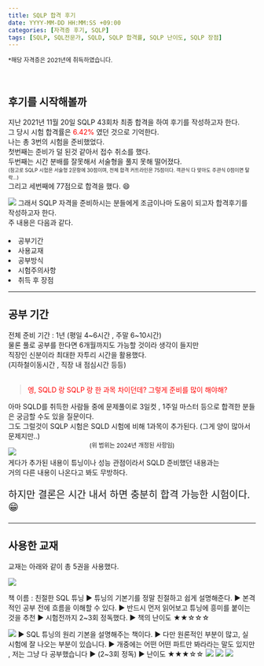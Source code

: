 ```yaml
---
title: SQLP 합격 후기
date: YYYY-MM-DD HH:MM:SS +09:00
categories: [자격증 후기, SQLP]
tags: [SQLP, SQL전문가, SQLD, SQLP 합격률, SQLP 난이도, SQLP 장점]
---
```


<span style="font-size:12px"> \*해당 자격증은 2021년에 취득하였습니다.</span>

<br>

## 후기를 시작해볼까

지난 2021년 11월 20일 SQLP 43회차 최종 합격을 하여 후기를 작성하고자 한다. <br>
그 당시 시험 합격률은 <span style="color:red">6.42%</span> 였던 것으로 기억한다. <br>
나는 총 3번의 시험을 준비했었다. <br>
첫번째는 준비가 덜 된것 같아서 접수 취소를 했다. <br>
두번째는 시간 분배를 잘못해서 서술형을 풀지 못해 떨어졌다.
<br><span style="font-size:10px">(참고로 SQLP 시험은 서술형 2문항에 30점이며, 전체 합격 커트라인은 75점이다. 객관식 다 맞아도 주관식 0점이면 탈락...) </span><br>
그리고 세번째에 77점으로 합격을 했다. 😄 <br>

<img src="/assets/img/자격증/SQLP_합격후기/SQLP_시험결과.png">
그래서 SQLP 자격을 준비하시는 분들에게 조금이나마 도움이 되고자 합격후기를 작성하고자 한다. <br>
주 내용은 다음과 같다. <br><br>

<ui> 
    <li>공부기간</li>
    <li>사용교재</li>
    <li>공부방식</li>
    <li>시험주의사항</li>
    <li>취득 후 장점</li>
</ui>
<hr>

## 공부 기간

전체 준비 기간 : 1년 (평일 4~6시간 , 주말 6~10시간)<br>
물론 풀로 공부를 한다면 6개월까지도 가능할 것이라 생각이 들지만 <br>
직장인 신분이라 최대한 자투리 시간을 활용했다. <br>
(지하철이동시간 , 직장 내 점심시간 등등) <br><br>

> <span style="color:red; background-color:white" >엥, SQLD 랑 SQLP 랑 한 과목 차이던데? 그렇게 준비를 많이 해야해?</span>

아마 SQLD를 취득한 사람들 중에 문제풀이로 3일컷 , 1주일 마스터 등으로 합격한 분들은 궁금할 수도 있을 질문이다. <br>
그도 그럴것이 SQLP 시험은 SQLD 시험에 비해 1과목이 추가된다. (그게 양이 많아서 문제지만..)<br>

<img src="/assets/img/자격증/SQLP_합격후기/SQLD와 SQLP범위 차이.png">
<div style="text-align:center; margin-top:-30px">
<span style="font-size:12px;"> (위 범위는 2024년 개정된 사항임) </span> 
</div> <br>
게다가 추가된 내용이 튜닝이나 성능 관점이라서 SQLD 준비했던 내용과는 <br> 거의 다른 내용이 나온다고 봐도 무방하다. <br>

<p style="font-size:20px">하지만 결론은 시간 내서 하면 충분히 합격 가능한 시험이다. 😁 </p>

<hr>

## 사용한 교재

교재는 아래와 같이 총 5권을 사용했다.

<img src="/assets/img/자격증/SQLP_합격후기/친절한 SQL 튜닝.png">

책 이름 : 친절한 SQL 튜닝
▶ <span color="red">튜닝의 기본기를 정말 친절하고 쉽게 설명</span>해준다.
▶ 본격적인 공부 전에 흐름을 이해할 수 있다.
▶ 반드시 먼저 읽어보고 튜닝에 흥미를 붙이는 것을 추천
▶ 시험전까지 2~3회 정독했다.
▶ 책의 난이도 ★★☆☆☆

<img src="/assets/img/자격증/SQLP_합격후기/오라클 성능 고도화 원리와 해법1.png">
▶ SQL 튜닝의 원리 기본을 설명해주는 책이다.
▶ 다만 원론적인 부분이 많고, 실 시험에 잘 나오는 부분이 있습니다.
▶ 개중에는 어떤 어떤 파트만 봐라라는 말도 있지만 , 저는 그냥 다 공부했습니다
▶ (2~3회 정독)
▶ 난이도 ★★★☆☆

<img src="/assets/img/자격증/SQLP_합격후기/오라클 성능 고도화 원리와 해법2.png">
<img src="/assets/img/자격증/SQLP_합격후기/SQL전문가가이드.png">
<img src="/assets/img/자격증/SQLP_합격후기/SQL자격검정실전문제.png">
